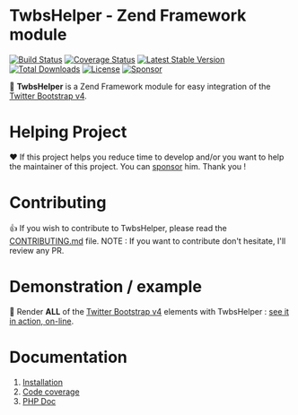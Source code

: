 # TwbsHelper - Zend Framework module

[![Build Status](https://travis-ci.org/neilime/zf-twbs-helper-module.svg?branch=master)](https://travis-ci.org/neilime/zf-twbs-helper-module)
[![Coverage Status](https://coveralls.io/repos/github/neilime/zf-twbs-helper-module/badge.svg)](https://coveralls.io/github/neilime/zf-twbs-helper-module)
[![Latest Stable Version](https://poser.pugx.org/neilime/zf-twbs-helper-module/v/stable)](https://packagist.org/packages/neilime/zf-twbs-helper-module)
[![Total Downloads](https://poser.pugx.org/neilime/zf-twbs-helper-module/downloads)](https://packagist.org/packages/neilime/zf-twbs-helper-module)
[![License](https://poser.pugx.org/neilime/zf-twbs-helper-module/license)](https://packagist.org/packages/neilime/zf-twbs-helper-module)
[![Sponsor](https://img.shields.io/badge/%E2%9D%A4-Sponsor-ff69b4)](https://github.com/sponsors/neilime) 

📢 __TwbsHelper__ is a Zend Framework module for easy integration of the [Twitter Bootstrap v4](https://getbootstrap.com/).

# Helping Project

❤️ If this project helps you reduce time to develop and/or you want to help the maintainer of this project. You can [sponsor](https://github.com/sponsors/neilime) him. Thank you !

# Contributing

👍 If you wish to contribute to TwbsHelper, please read the [CONTRIBUTING.md](CONTRIBUTING.md) file.
NOTE : If you want to contribute don't hesitate, I'll review any PR.

# Demonstration / example

🚀 Render __ALL__ of the [Twitter Bootstrap v4](https://getbootstrap.com/) elements with TwbsHelper : [see it in action, on-line](https://neilime.github.io/zf-twbs-helper-module/demo.html).

# Documentation

  1. [Installation](https://github.com/neilime/zf-twbs-helper-module/wiki/Installation)
  3. [Code coverage](https://coveralls.io/github/neilime/zf-twbs-helper-module)
  3. [PHP Doc](https://neilime.github.io/zf-twbs-helper-module/phpdoc)
